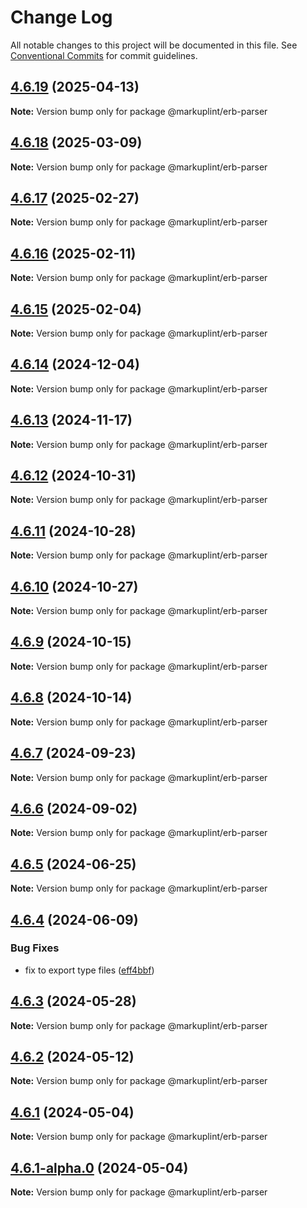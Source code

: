 # Change Log

All notable changes to this project will be documented in this file.
See [Conventional Commits](https://conventionalcommits.org) for commit guidelines.

## [4.6.19](https://github.com/markuplint/markuplint/compare/@markuplint/erb-parser@4.6.18...@markuplint/erb-parser@4.6.19) (2025-04-13)

**Note:** Version bump only for package @markuplint/erb-parser

## [4.6.18](https://github.com/markuplint/markuplint/compare/@markuplint/erb-parser@4.6.17...@markuplint/erb-parser@4.6.18) (2025-03-09)

**Note:** Version bump only for package @markuplint/erb-parser

## [4.6.17](https://github.com/markuplint/markuplint/compare/@markuplint/erb-parser@4.6.16...@markuplint/erb-parser@4.6.17) (2025-02-27)

**Note:** Version bump only for package @markuplint/erb-parser

## [4.6.16](https://github.com/markuplint/markuplint/compare/@markuplint/erb-parser@4.6.15...@markuplint/erb-parser@4.6.16) (2025-02-11)

**Note:** Version bump only for package @markuplint/erb-parser

## [4.6.15](https://github.com/markuplint/markuplint/compare/@markuplint/erb-parser@4.6.14...@markuplint/erb-parser@4.6.15) (2025-02-04)

**Note:** Version bump only for package @markuplint/erb-parser

## [4.6.14](https://github.com/markuplint/markuplint/compare/@markuplint/erb-parser@4.6.13...@markuplint/erb-parser@4.6.14) (2024-12-04)

**Note:** Version bump only for package @markuplint/erb-parser

## [4.6.13](https://github.com/markuplint/markuplint/compare/@markuplint/erb-parser@4.6.12...@markuplint/erb-parser@4.6.13) (2024-11-17)

**Note:** Version bump only for package @markuplint/erb-parser

## [4.6.12](https://github.com/markuplint/markuplint/compare/@markuplint/erb-parser@4.6.11...@markuplint/erb-parser@4.6.12) (2024-10-31)

**Note:** Version bump only for package @markuplint/erb-parser

## [4.6.11](https://github.com/markuplint/markuplint/compare/@markuplint/erb-parser@4.6.10...@markuplint/erb-parser@4.6.11) (2024-10-28)

**Note:** Version bump only for package @markuplint/erb-parser

## [4.6.10](https://github.com/markuplint/markuplint/compare/@markuplint/erb-parser@4.6.9...@markuplint/erb-parser@4.6.10) (2024-10-27)

**Note:** Version bump only for package @markuplint/erb-parser

## [4.6.9](https://github.com/markuplint/markuplint/compare/@markuplint/erb-parser@4.6.8...@markuplint/erb-parser@4.6.9) (2024-10-15)

**Note:** Version bump only for package @markuplint/erb-parser

## [4.6.8](https://github.com/markuplint/markuplint/compare/@markuplint/erb-parser@4.6.7...@markuplint/erb-parser@4.6.8) (2024-10-14)

**Note:** Version bump only for package @markuplint/erb-parser

## [4.6.7](https://github.com/markuplint/markuplint/compare/@markuplint/erb-parser@4.6.6...@markuplint/erb-parser@4.6.7) (2024-09-23)

**Note:** Version bump only for package @markuplint/erb-parser

## [4.6.6](https://github.com/markuplint/markuplint/compare/@markuplint/erb-parser@4.6.5...@markuplint/erb-parser@4.6.6) (2024-09-02)

**Note:** Version bump only for package @markuplint/erb-parser

## [4.6.5](https://github.com/markuplint/markuplint/compare/@markuplint/erb-parser@4.6.4...@markuplint/erb-parser@4.6.5) (2024-06-25)

**Note:** Version bump only for package @markuplint/erb-parser

## [4.6.4](https://github.com/markuplint/markuplint/compare/@markuplint/erb-parser@4.6.3...@markuplint/erb-parser@4.6.4) (2024-06-09)

### Bug Fixes

- fix to export type files ([eff4bbf](https://github.com/markuplint/markuplint/commit/eff4bbfd127574809dc5e15d7cafe87699758ee0))

## [4.6.3](https://github.com/markuplint/markuplint/compare/@markuplint/erb-parser@4.6.2...@markuplint/erb-parser@4.6.3) (2024-05-28)

**Note:** Version bump only for package @markuplint/erb-parser

## [4.6.2](https://github.com/markuplint/markuplint/compare/@markuplint/erb-parser@4.6.1...@markuplint/erb-parser@4.6.2) (2024-05-12)

**Note:** Version bump only for package @markuplint/erb-parser

## [4.6.1](https://github.com/markuplint/markuplint/compare/@markuplint/erb-parser@4.6.1-alpha.0...@markuplint/erb-parser@4.6.1) (2024-05-04)

**Note:** Version bump only for package @markuplint/erb-parser

## [4.6.1-alpha.0](https://github.com/markuplint/markuplint/compare/@markuplint/erb-parser@4.6.0...@markuplint/erb-parser@4.6.1-alpha.0) (2024-05-04)

**Note:** Version bump only for package @markuplint/erb-parser
